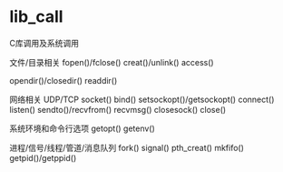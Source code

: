 #  lib_call
C库调用及系统调用


 
文件/目录相关
fopen()/fclose()
creat()/unlink()
access()
 
opendir()/closedir()
readdir()
 
网络相关 
UDP/TCP
socket()
bind()
setsockopt()/getsockopt()
connect()
listen()
sendto()/recvfrom()
recvmsg()
closesock()
close()
 
系统环境和命令行选项
getopt()
getenv()
 
进程/信号/线程/管道/消息队列
fork()
signal()
pth_creat()
mkfifo()
getpid()/getppid()


